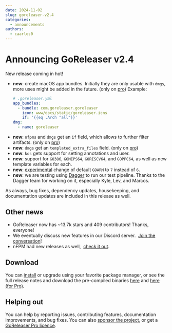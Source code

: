 ```yaml
---
date: 2024-11-02
slug: goreleaser-v2.4
categories:
  - announcements
authors:
  - caarlos0
---
```


# Announcing GoReleaser v2.4

New release coming in hot!

<!-- more -->

- **new**: create macOS app bundles. Initially they are only usable with `dmgs`,
  more uses might be added in the future. (only on [pro][])
  Example:
  ```yaml
  # .goreleaser.yml
  app_bundles:
    - bundle: com.goreleaser.goreleaser
      icon: www/docs/static/goreleaser.icns
      if: '{{eq .Arch "all"}}'
  dmg:
    - name: goreleaser
  ```
- **new**: `nfpms` and `dmgs` get an `if` field, which allows to further filter
  artifacts. (only on [pro][])
- **new**: `dmgs` get an `templated_extra_files` field. (only on [pro][])
- **new**: `kos` gets support for setting annotations and user.
- **new**: support for `GO386`, `GOMIPS64`, `GORISCV64`, and `GOPPC64`, as well
  as new template variables for each.
- **new**: [experimental][] change of default `GOARM` to `7` instead of `6`.
- **new**: we are testing using [Dagger][] to run our test pipeline. Thanks to
  the Dagger team for working on it, especially Kyle, Lev, and Marcos.

As always, bug fixes, dependency updates, housekeeping, and documentation
updates are included in this release as well.

## Other news

- GoReleaser now has ~13.7k stars and 409 contributors! Thanks, everyone!
- We eventually discuss new features in our Discord server. 
  [Join the conversation][discord]!
- nFPM had new releases as well, 
  [check it out](https://github.com/goreleaser/nfpm/releases).

## Download

You can [install][] or upgrade using your favorite package manager, or see the
full release notes and download the pre-compiled binaries [here][oss-rel] and
[here (for Pro)][pro-rel].

## Helping out

You can help by reporting issues, contributing features, documentation
improvements, and bug fixes.
You can also [sponsor the project](/sponsors), or get a
[GoReleaser Pro licence][pro].

[pro]: /pro
[install]: https://goreleaser.com/install
[pro-rel]: https://github.com/goreleaser/goreleaser-pro/releases/tag/v2.4.0-pro
[oss-rel]: https://github.com/goreleaser/goreleaser/releases/tag/v2.4.0
[discord]: https://goreleaser.com/discord
[experimental]: https://goreleaser.com/experiments/
[Dagger]: https://dagger.dev
